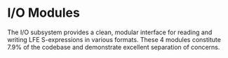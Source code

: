 # I/O Modules

The I/O subsystem provides a clean, modular interface for reading and writing LFE S-expressions in various formats. These 4 modules constitute 7.9% of the codebase and demonstrate excellent separation of concerns.

